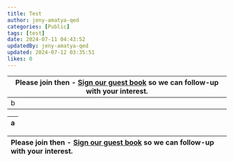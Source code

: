 ```yaml
---
title: Test
author: jeny-amatya-qed
categories: [Public]
tags: [test]
date: 2024-07-11 04:43:52 
updatedBy: jeny-amatya-qed
updated: 2024-07-12 03:35:51 
likes: 0
---
```


|Please join then - [Sign our guest book](mailto:developerportal@qed.qld.gov.au) so we can follow-up with your interest.  |  
| --- | 
|  b| 


|a  |  
| --- | 

| Please join then - [Sign our guest book](mailto:developerportal@qed.qld.gov.au) so we can follow-up with your interest.| 
| :---- |